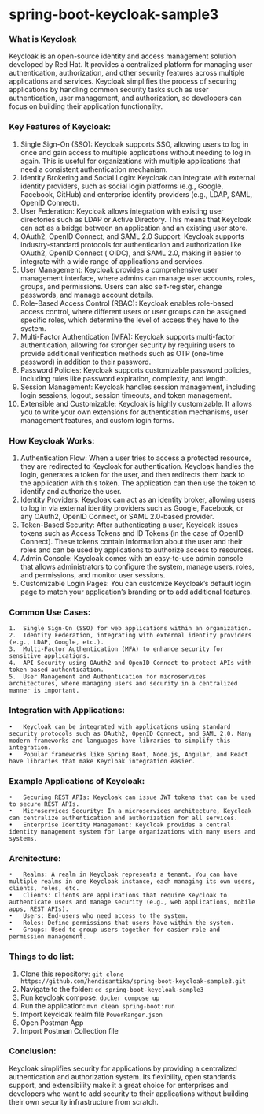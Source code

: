 # spring-boot-keycloak-sample3

### What is Keycloak

Keycloak is an open-source identity and access management solution developed by Red Hat. It provides a centralized
platform for managing user authentication, authorization, and other security features across multiple applications and
services.
Keycloak simplifies the process of securing applications by handling common security tasks such as user authentication,
user management, and authorization, so developers can focus on building their application functionality.

### Key Features of Keycloak:

1. Single Sign-On (SSO):
   Keycloak supports SSO, allowing users to log in once and gain access to multiple applications without needing to log
   in again. This is useful for organizations with multiple applications that need a consistent authentication
   mechanism.
2. Identity Brokering and Social Login:
   Keycloak can integrate with external identity providers, such as social login platforms (e.g., Google, Facebook,
   GitHub) and enterprise identity providers (e.g., LDAP, SAML, OpenID Connect).
3. User Federation:
   Keycloak allows integration with existing user directories such as LDAP or Active Directory. This means that Keycloak
   can act as a bridge between an application and an existing user store.
4. OAuth2, OpenID Connect, and SAML 2.0 Support:
   Keycloak supports industry-standard protocols for authentication and authorization like OAuth2, OpenID Connect (
   OIDC), and SAML 2.0, making it easier to integrate with a wide range of applications and services.
5. User Management:
   Keycloak provides a comprehensive user management interface, where admins can manage user accounts, roles, groups,
   and permissions. Users can also self-register, change passwords, and manage account details.
6. Role-Based Access Control (RBAC):
   Keycloak enables role-based access control, where different users or user groups can be assigned specific roles,
   which determine the level of access they have to the system.
7. Multi-Factor Authentication (MFA):
   Keycloak supports multi-factor authentication, allowing for stronger security by requiring users to provide
   additional verification methods such as OTP (one-time password) in addition to their password.
8. Password Policies:
   Keycloak supports customizable password policies, including rules like password expiration, complexity, and length.
9. Session Management:
   Keycloak handles session management, including login sessions, logout, session timeouts, and token management.
10. Extensible and Customizable:
    Keycloak is highly customizable. It allows you to write your own extensions for authentication mechanisms, user
    management features, and custom login forms.

### How Keycloak Works:

1. Authentication Flow:
   When a user tries to access a protected resource, they are redirected to Keycloak for authentication. Keycloak
   handles the login, generates a token for the user, and then redirects them back to the application with this token.
   The application can then use the token to identify and authorize the user.
2. Identity Providers:
   Keycloak can act as an identity broker, allowing users to log in via external identity providers such as Google,
   Facebook, or any OAuth2, OpenID Connect, or SAML 2.0-based provider.
3. Token-Based Security:
   After authenticating a user, Keycloak issues tokens such as Access Tokens and ID Tokens (in the case of OpenID
   Connect). These tokens contain information about the user and their roles and can be used by applications to
   authorize access to resources.
4. Admin Console:
   Keycloak comes with an easy-to-use admin console that allows administrators to configure the system, manage users,
   roles, and permissions, and monitor user sessions.
5. Customizable Login Pages:
   You can customize Keycloak’s default login page to match your application’s branding or to add additional features.

### Common Use Cases:

	1.	Single Sign-On (SSO) for web applications within an organization.
	2.	Identity Federation, integrating with external identity providers (e.g., LDAP, Google, etc.).
	3.	Multi-Factor Authentication (MFA) to enhance security for sensitive applications.
	4.	API Security using OAuth2 and OpenID Connect to protect APIs with token-based authentication.
	5.	User Management and Authentication for microservices architectures, where managing users and security in a centralized manner is important.

### Integration with Applications:

	•	Keycloak can be integrated with applications using standard security protocols such as OAuth2, OpenID Connect, and SAML 2.0. Many modern frameworks and languages have libraries to simplify this integration.
	•	Popular frameworks like Spring Boot, Node.js, Angular, and React have libraries that make Keycloak integration easier.

### Example Applications of Keycloak:

	•	Securing REST APIs: Keycloak can issue JWT tokens that can be used to secure REST APIs.
	•	Microservices Security: In a microservices architecture, Keycloak can centralize authentication and authorization for all services.
	•	Enterprise Identity Management: Keycloak provides a central identity management system for large organizations with many users and systems.

### Architecture:

	•	Realms: A realm in Keycloak represents a tenant. You can have multiple realms in one Keycloak instance, each managing its own users, clients, roles, etc.
	•	Clients: Clients are applications that require Keycloak to authenticate users and manage security (e.g., web applications, mobile apps, REST APIs).
	•	Users: End-users who need access to the system.
	•	Roles: Define permissions that users have within the system.
	•	Groups: Used to group users together for easier role and permission management.

### Things to do list:

1. Clone this repository: `git clone https://github.com/hendisantika/spring-boot-keycloak-sample3.git`
2. Navigate to the folder: `cd spring-boot-keycloak-sample3`
3. Run keycloak compose: `docker compose up`
4. Run the application: `mvn clean spring-boot:run`
5. Import keycloak realm file `PowerRanger.json`
6. Open Postman App
7. Import Postman Collection file

### Conclusion:

Keycloak simplifies security for applications by providing a centralized authentication and authorization system.
Its flexibility, open standards support, and extensibility make it a great choice for enterprises and developers who
want to add security to their applications without building their own security infrastructure from scratch.
